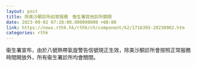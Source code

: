 ```yaml
---
layout: post
title: 除美沙酮診所如常服務　衞生署其他診所關閉
date: 2023-09-02 07:28:00.000000000 +08:00
link: https://news.rthk.hk/rthk/ch/component/k2/1716393-20230902.htm
categories: rthk
---
```


衞生署宣布，由於八號熱帶氣旋警告信號現正生效，除美沙酮診所會按照正常服務時間開放外，所有衞生署診所均會關閉。
